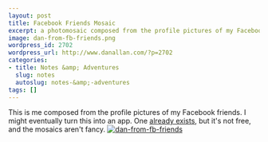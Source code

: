 ```yaml
---
layout: post
title: Facebook Friends Mosaic
excerpt: a photomosaic composed from the profile pictures of my Facebook friends
image: dan-from-fb-friends.png
wordpress_id: 2702
wordpress_url: http://www.danallan.com/?p=2702
categories:
- title: Notes &amp; Adventures
  slug: notes
  autoslug: notes-&amp;-adventures
tags: []
---
```


This is me composed from the profile pictures of my Facebook friends. I might eventually turn this into an app. One [already exists](http://frintr.com/), but it's not free, and the mosaics aren't fancy.
[![](http://www.danallan.com/wp-content/uploads/2012/11/dan-from-fb-friends.png "dan-from-fb-friends")](http://www.danallan.com/wp-content/uploads/2012/11/dan-from-fb-friends.png)
